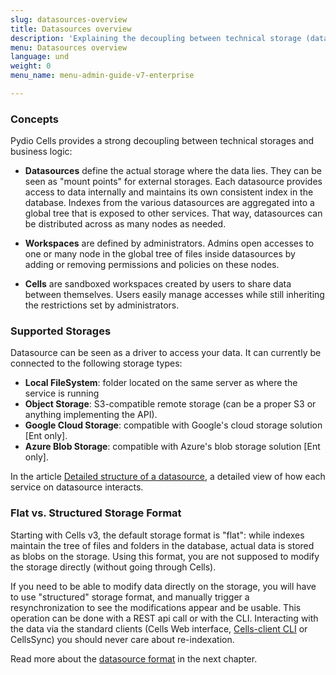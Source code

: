 ```yaml
---
slug: datasources-overview
title: Datasources overview
description: 'Explaining the decoupling between technical storage (datasource: where the system gets the data) and business logic (workspace: where the user finds it)'
menu: Datasources overview
language: und
weight: 0
menu_name: menu-admin-guide-v7-enterprise

---
```

### Concepts

Pydio Cells provides a strong decoupling between technical storages and business logic:

- **Datasources** define the actual storage where the data lies. They can be seen as "mount points" for external storages. Each datasource provides access to data internally and maintains its own consistent index in the database. Indexes from the various datasources are aggregated into a global tree that is exposed to other services. That way, datasources can be distributed across as many nodes as needed.

- **Workspaces** are defined by administrators. Admins open accesses to one or many node in the global tree of files inside datasources by adding or removing permissions and policies on these nodes.

- **Cells** are sandboxed workspaces created by users to share data between themselves. Users easily manage accesses while still inheriting the restrictions set by administrators.

### Supported Storages

Datasource can be seen as a driver to access your data. It can currently be connected to the following storage types:

- **Local FileSystem**: folder located on the same server as where the service is running
- **Object Storage**: S3-compatible remote storage (can be a proper S3 or anything implementing the API).
- **Google Cloud Storage**: compatible with Google's cloud storage solution [Ent only].
- **Azure Blob Storage**: compatible with Azure's blob storage solution [Ent only].

In the article [Detailed structure of a datasource](https://docs.pydio.com/cells-v4/admin-guide/connect-your-storage/datasource-format/index), a detailed view of how each service on datasource interacts.

### Flat vs. Structured Storage Format 

Starting with Cells v3, the default storage format is "flat": while indexes maintain the tree of files and folders in the database, actual data is stored as blobs on the storage. Using this format, you are not supposed to modify the storage directly (without going through Cells). 

If you need to be able to modify data directly on the storage, you will have to use "structured" storage format, and manually trigger a resynchronization to see the modifications appear and be usable. This operation can be done with a REST api call or with the CLI. Interacting with the data via the standard clients (Cells Web interface, [Cells-client CLI](https://github.com/pydio/cells-client) or CellsSync) you should never care about re-indexation.

Read more about the [datasource format](https://docs.pydio.com/cells-v4/admin-guide/connect-your-storage/datasource-format/index) in the next chapter.

